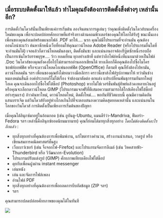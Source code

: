 <?php require("../../entete.php"); ?> <?php require("../../base.php"); ?> <?php require("../../fonctions.php"); ?>

<div id="corps">

<h2>เมื่อระบบติดตั้งมาให้แล้ว ทำไมคุณยังต้องการติดตั้งสิ่งต่างๆ เหล่านั้นอีก?</h2>

<p>การติดตั้งวินโดวส์นั้นเป็นเพียงแค่การเริ่มต้น ลองจินตนาการดูเล่นๆ ว่าคุณเพิ่งติดตั้งวินโดวส์บนเครื่องใหม่ของคุณ เพื่อจะปลดปล่อยศักยภาพที่แท้จริงทางด้านคอมพิวเตอร์ของคุณให้โลกได้รับรู้ ขณะนั้นเองเพื่อนของคุณส่งเมล์พร้อมแนบไฟล์ .PDF มาให้.... นรก คุณไม่มีโปรแกรมที่จะอ่านมัน คุณต้องออนไลน์ซะแว้ว ค้นหาซักหนึ่งเว็บที่ยอมให้คุณดาวน์โหลด Adobe Reader (หรือโปรแกรมอื่นใดที่จะอ่านมันได้) เจอแล้วก็ดาวน์โหลดมันลงมา, ติดตั้งมันซะ และแน่นอนอาจต้องรีบู๊ตซักหนึ่งรอบถือเป็นการเซ่นไหว้บรรพบุรุษ.... ว้าว ยอดเยี่ยม ทุกอย่างเข้าที่ แต่ทว่าอีกไฟล์หนึ่งที่แนบมาด้วยเป็นไฟล์ .Doc วินโดวส์ของคุณยังคงบื้อใบ้ไม่สามารถอ่านออกเขียนได้ ทางเลือกก็คือคุณต้องไปซื้อไมโครซอฟท์ออฟฟิศ หรือจะดาวน์โหลดโอเพ่นออฟฟิศ (OpenOffice) ก็ตามที คุณก็ยังต้องไปหามัน, ดาวน์โหลดมัน ฯลฯ เพื่อนของคุณยังไม่ยอมวางมือเลิกรา คราวนี้เขาส่งไฟล์รูปภาพมาให้ ทว่ามันช่างหมองหม่นสิ้นดี องค์ประกอบก็ไม่ได้เรื่อง จำต้องมาตัดต่อ ตกแต่ง แปรเปลี่ยนพันธุกรรมกันยกใหญ่ โอเค คุณจะเดินออกไปซื้อโฟโต้ช็อป (Photoshop) หากไม่ใช่เวอร์ชั่นพันธุ์ทิพย์แล้วคงหลายเงินอยู่ หรือคุณจะเลือกดาวน์โหลด GIMP (โปรแกรมแจกฟรีที่ตีเสมอความสามารถได้ใกล้เคียงโฟโต้ช็อปอย่างรุนแรง) อ้าวค้นหาใหม่, ดาวน์โหลดใหม่, ติดตั้งใหม่.... พอกันทีชีวิตแบบนี้ คุณมีความคิดอันแสนบรรเจิด แต่วินโดวส์ยังอยู่ห่างไกลเกินไปที่จะตอบสนองความคิดสุดยอดเหล่านั้น และแน่นอนในโลกของวินโดวส์ การติดตั้งเป็นเพียงการเริ่มต้นของปัญหา</p>

<p>เมื่อคุณได้ลินุกซ์มาอยู่ในอ้อมกอด (เช่น อูบันตู-Ubuntu, แมนดีร์ว่า-Mandriva, ฟีดอร่า-Fedora ฯลฯ เหล่านี้คือลินุกซ์ยอดนิยมมากมาย) คุณก็ย่อมได้มาทุกสิ่งทุกอย่าง <i>โดยไม่ต้องติดตั้งอะไรอีกแล้ว</i> :</p>

<ul>

<li>ทุกสิ่งทุกอย่างที่คุณต้องการเพื่อพิมพ์งาน, แก้ไขตารางคำนวน, สร้างงานนำเสนอ, วาดรูป หรือเขียนสมการคณิตศาสตร์ชั้นสูง</li>

<li>เว็บเบาว์เซอร์ (เช่น จิ้งจอกไฟ-Firefox) และโปรแกรมจัดการอีเมล์ (เช่น วิหคสายฟ้า-Thunderbird หรือ วิวัฒนากร-Evolution)</li>
<li>โปรแกรมปรับแต่งรูป (GIMP) ศักยภาพเทียบเคียงโฟโต้ช็อป</li>
<li>คุยกับเพื่อนฝูงผ่าน instant messenger</li>
<li>เล่นหนัง</li>
<li>เล่น และจัดการไฟล์เพลง</li>
<li>อ่านไฟล์ PDF</li>
<li>ทุกสิ่งทุกอย่างที่คุณต้องการเพื่อถอดการบีบอัดข้อมูล (ZIP ฯลฯ)</li>
<li>ฯลฯ</li>
</ul>

<p>คุณสามารถปลดปล่อยศักยภาพของคุณได้ในทันที</p>

<img src="Images/app_menu.png" />

</div>


